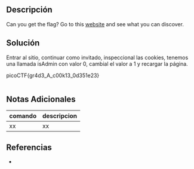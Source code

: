 ## Descripción
Can you get the flag? Go to this [website](http://saturn.picoctf.net:57688/) and see what you can discover.

## Solución
Entrar al sitio, continuar como invitado, inspeccional las cookies, tenemos una llamada isAdmin con valor 0, cambial el valor a 1 y recargar la página.

picoCTF{gr4d3_A_c00k13_0d351e23}

```bash
```

## Notas Adicionales
|comando|descripcion|
|---|---|
|xx|xx|

## Referencias
- []()
